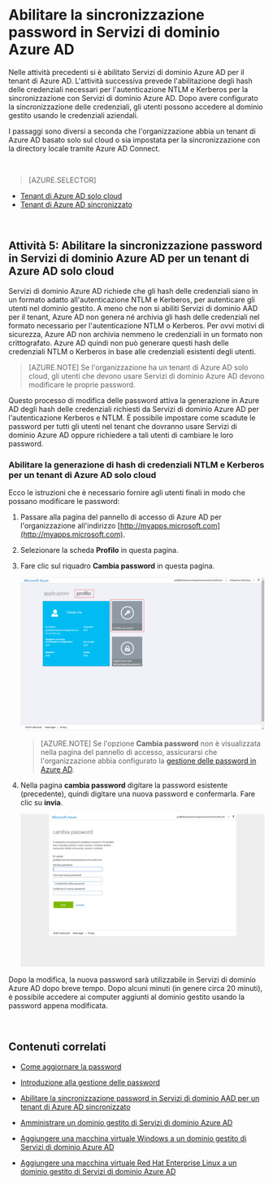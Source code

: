 <properties
	pageTitle="Servizi di dominio Azure AD: Abilitare la sincronizzazione password | Microsoft Azure"
	description="Introduzione a Servizi di dominio Azure Active Directory"
	services="active-directory-ds"
	documentationCenter=""
	authors="mahesh-unnikrishnan"
	manager="stevenpo"
	editor="curtand"/>

<tags
	ms.service="active-directory-ds"
	ms.workload="identity"
	ms.tgt_pltfrm="na"
	ms.devlang="na"
	ms.topic="get-started-article"
	ms.date="09/20/2016"
	ms.author="maheshu"/>

# Abilitare la sincronizzazione password in Servizi di dominio Azure AD
Nelle attività precedenti si è abilitato Servizi di dominio Azure AD per il tenant di Azure AD. L'attività successiva prevede l'abilitazione degli hash delle credenziali necessari per l'autenticazione NTLM e Kerberos per la sincronizzazione con Servizi di dominio Azure AD. Dopo avere configurato la sincronizzazione delle credenziali, gli utenti possono accedere al dominio gestito usando le credenziali aziendali.

I passaggi sono diversi a seconda che l'organizzazione abbia un tenant di Azure AD basato solo sul cloud o sia impostata per la sincronizzazione con la directory locale tramite Azure AD Connect.

<br>

> [AZURE.SELECTOR]
- [Tenant di Azure AD solo cloud](active-directory-ds-getting-started-password-sync.md)
- [Tenant di Azure AD sincronizzato](active-directory-ds-getting-started-password-sync-synced-tenant.md)

<br>


## Attività 5: Abilitare la sincronizzazione password in Servizi di dominio Azure AD per un tenant di Azure AD solo cloud
Servizi di dominio Azure AD richiede che gli hash delle credenziali siano in un formato adatto all'autenticazione NTLM e Kerberos, per autenticare gli utenti nel dominio gestito. A meno che non si abiliti Servizi di dominio AAD per il tenant, Azure AD non genera né archivia gli hash delle credenziali nel formato necessario per l'autenticazione NTLM o Kerberos. Per ovvi motivi di sicurezza, Azure AD non archivia nemmeno le credenziali in un formato non crittografato. Azure AD quindi non può generare questi hash delle credenziali NTLM o Kerberos in base alle credenziali esistenti degli utenti.

> [AZURE.NOTE] Se l'organizzazione ha un tenant di Azure AD solo cloud, gli utenti che devono usare Servizi di dominio Azure AD devono modificare le proprie password.

Questo processo di modifica delle password attiva la generazione in Azure AD degli hash delle credenziali richiesti da Servizi di dominio Azure AD per l'autenticazione Kerberos e NTLM. È possibile impostare come scadute le password per tutti gli utenti nel tenant che dovranno usare Servizi di dominio Azure AD oppure richiedere a tali utenti di cambiare le loro password.


### Abilitare la generazione di hash di credenziali NTLM e Kerberos per un tenant di Azure AD solo cloud
Ecco le istruzioni che è necessario fornire agli utenti finali in modo che possano modificare le password:

1. Passare alla pagina del pannello di accesso di Azure AD per l'organizzazione all'indirizzo [http://myapps.microsoft.com](http://myapps.microsoft.com).

2. Selezionare la scheda **Profilo** in questa pagina.

3. Fare clic sul riquadro **Cambia password** in questa pagina.

    ![Creare una rete virtuale per Servizi di dominio Azure AD.](./media/active-directory-domain-services-getting-started/user-change-password.png)

    > [AZURE.NOTE] Se l'opzione **Cambia password** non è visualizzata nella pagina del pannello di accesso, assicurarsi che l'organizzazione abbia configurato la [gestione delle password in Azure AD](../active-directory/active-directory-passwords-getting-started.md).

4. Nella pagina **cambia password** digitare la password esistente (precedente), quindi digitare una nuova password e confermarla. Fare clic su **invia**.

    ![Creare una rete virtuale per Servizi di dominio Azure AD.](./media/active-directory-domain-services-getting-started/user-change-password2.png)

Dopo la modifica, la nuova password sarà utilizzabile in Servizi di dominio Azure AD dopo breve tempo. Dopo alcuni minuti (in genere circa 20 minuti), è possibile accedere ai computer aggiunti al dominio gestito usando la password appena modificata.

<br>

## Contenuti correlati

- [Come aggiornare la password](../active-directory/active-directory-passwords-update-your-own-password.md)

- [Introduzione alla gestione delle password](../active-directory/active-directory-passwords-getting-started.md)

- [Abilitare la sincronizzazione password in Servizi di dominio AAD per un tenant di Azure AD sincronizzato](active-directory-ds-getting-started-password-sync-synced-tenant.md)

- [Amministrare un dominio gestito di Servizi di dominio Azure AD](active-directory-ds-admin-guide-administer-domain.md)

- [Aggiungere una macchina virtuale Windows a un dominio gestito di Servizi di dominio Azure AD](active-directory-ds-admin-guide-join-windows-vm.md)

- [Aggiungere una macchina virtuale Red Hat Enterprise Linux a un dominio gestito di Servizi di dominio Azure AD](active-directory-ds-admin-guide-join-rhel-linux-vm.md)

<!----HONumber=AcomDC_0921_2016-->